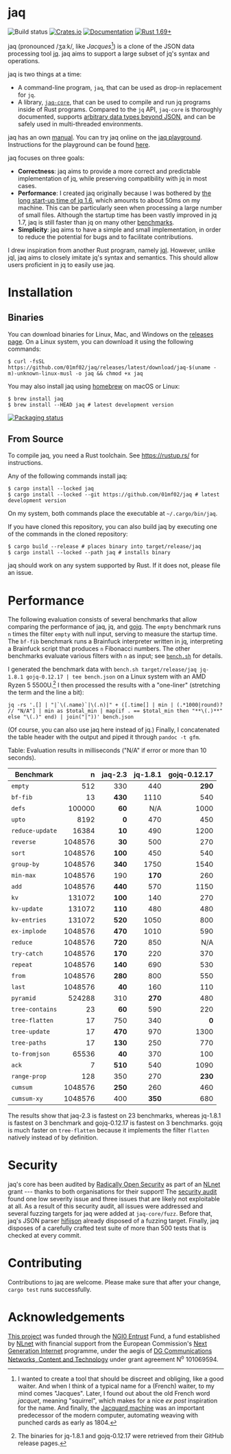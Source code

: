 # jaq

![Build status](https://github.com/01mf02/jaq/actions/workflows/check.yml/badge.svg)
[![Crates.io](https://img.shields.io/crates/v/jaq-core.svg)](https://crates.io/crates/jaq-core)
[![Documentation](https://docs.rs/jaq-core/badge.svg)](https://docs.rs/jaq-core)
[![Rust 1.69+](https://img.shields.io/badge/rust-1.69+-orange.svg)](https://www.rust-lang.org)

jaq (pronounced /ʒaːk/, like *Jacques*[^jacques]) is a clone of the JSON data processing tool [jq].
jaq aims to support a large subset of jq's syntax and operations.

jaq is two things at a time:

- A command-line program, `jaq`, that can be used as drop-in replacement for `jq`.
- A library, [`jaq-core`](https://docs.rs/jaq-core/),
  that can be used to compile and run jq programs inside of Rust programs.
  Compared to the `jq` API, `jaq-core`
  is thoroughly documented,
  supports [arbitrary data types beyond JSON](https://docs.rs/jaq-core/latest/jaq_core/val/trait.ValT.html), and
  can be safely used in multi-threaded environments.

jaq has an own [manual](https://gedenkt.at/jaq/manual/).
You can try jaq online on the [jaq playground](https://gedenkt.at/jaq/).
Instructions for the playground can be found [here](jaq-play/).

jaq focuses on three goals:

* **Correctness**:
  jaq aims to provide a more correct and predictable implementation of jq,
  while preserving compatibility with jq in most cases.
* **Performance**:
  I created jaq originally because I was bothered by
  [the long start-up time of jq 1.6](https://github.com/jqlang/jq/issues/1411),
  which amounts to about 50ms on my machine.
  This can be particularly seen when processing a large number of small files.
  Although the startup time has been vastly improved in jq 1.7,
  jaq is still faster than jq on many other [benchmarks](#performance).
* **Simplicity**:
  jaq aims to have a simple and small implementation, in order to
  reduce the potential for bugs and to
  facilitate contributions.

I drew inspiration from another Rust program, namely [jql].
However, unlike jql, jaq aims to closely imitate jq's syntax and semantics.
This should allow users proficient in jq to easily use jaq.

[jq]: https://jqlang.github.io/jq/
[jql]: https://github.com/yamafaktory/jql

[^jacques]: I wanted to create a tool that should be discreet and obliging, like a good waiter.
  And when I think of a typical name for a (French) waiter, to my mind comes "Jacques".
  Later, I found out about the old French word *jacquet*, meaning "squirrel",
  which makes for a nice *ex post* inspiration for the name.
  And finally, the
  [Jacquard machine](https://en.wikipedia.org/wiki/Jacquard_machine)
  was an important predecessor of the modern computer,
  automating weaving with punched cards as early as 1804.



# Installation


## Binaries

You can download binaries for Linux, Mac, and Windows on the [releases page](https://github.com/01mf02/jaq/releases).
On a Linux system, you can download it using the following commands:

    $ curl -fsSL https://github.com/01mf02/jaq/releases/latest/download/jaq-$(uname -m)-unknown-linux-musl -o jaq && chmod +x jaq

You may also install jaq using [homebrew](https://formulae.brew.sh/formula/jaq) on macOS or Linux:

    $ brew install jaq
    $ brew install --HEAD jaq # latest development version

[![Packaging status](https://repology.org/badge/vertical-allrepos/jaq.svg)](https://repology.org/project/jaq/versions)


## From Source

To compile jaq, you need a Rust toolchain.
See <https://rustup.rs/> for instructions.

Any of the following commands install jaq:

    $ cargo install --locked jaq
    $ cargo install --locked --git https://github.com/01mf02/jaq # latest development version

On my system, both commands place the executable at `~/.cargo/bin/jaq`.

If you have cloned this repository, you can also build jaq by executing one of the commands in the cloned repository:

    $ cargo build --release # places binary into target/release/jaq
    $ cargo install --locked --path jaq # installs binary

jaq should work on any system supported by Rust.
If it does not, please file an issue.



# Performance

The following evaluation consists of several benchmarks that
allow comparing the performance of jaq, jq, and [gojq].
The `empty` benchmark runs `n` times the filter `empty` with null input,
serving to measure the startup time.
The `bf-fib` benchmark runs a Brainfuck interpreter written in jq,
interpreting a Brainfuck script that produces `n` Fibonacci numbers.
The other benchmarks evaluate various filters with `n` as input;
see [`bench.sh`](bench.sh) for details.

I generated the benchmark data with
`bench.sh target/release/jaq jq-1.8.1 gojq-0.12.17 | tee bench.json`
on a Linux system with an AMD Ryzen 5 5500U.[^binaries]
I then processed the results with a "one-liner" (stretching the term and the line a bit):

    jq -rs '.[] | "|`\(.name)`|\(.n)|" + ([.time[] | min | (.*1000|round)? // "N/A"] | min as $total_min | map(if . == $total_min then "**\(.)**" else "\(.)" end) | join("|"))' bench.json

(Of course, you can also use jaq here instead of jq.)
Finally, I concatenated the table header with the output and piped it through `pandoc -t gfm`.

[^binaries]: The binaries for jq-1.8.1 and gojq-0.12.17 were retrieved from their GitHub release pages.

Table: Evaluation results in milliseconds ("N/A" if error or more than 10 seconds).

| Benchmark       |       n | jaq-2.3 | jq-1.8.1 | gojq-0.12.17 |
|-----------------|--------:|--------:|---------:|-------------:|
| `empty`         |     512 |     330 |      440 |      **290** |
| `bf-fib`        |      13 | **430** |     1110 |          540 |
| `defs`          |  100000 |  **60** |      N/A |         1000 |
| `upto`          |    8192 |   **0** |      470 |          450 |
| `reduce-update` |   16384 |  **10** |      490 |         1200 |
| `reverse`       | 1048576 |  **30** |      500 |          270 |
| `sort`          | 1048576 | **100** |      450 |          540 |
| `group-by`      | 1048576 | **340** |     1750 |         1540 |
| `min-max`       | 1048576 |     190 |  **170** |          260 |
| `add`           | 1048576 | **440** |      570 |         1150 |
| `kv`            |  131072 | **100** |      140 |          270 |
| `kv-update`     |  131072 | **110** |      480 |          480 |
| `kv-entries`    |  131072 | **520** |     1050 |          800 |
| `ex-implode`    | 1048576 | **470** |     1010 |          590 |
| `reduce`        | 1048576 | **720** |      850 |          N/A |
| `try-catch`     | 1048576 | **170** |      220 |          370 |
| `repeat`        | 1048576 | **140** |      690 |          530 |
| `from`          | 1048576 | **280** |      800 |          550 |
| `last`          | 1048576 |  **40** |      160 |          110 |
| `pyramid`       |  524288 |     310 |  **270** |          480 |
| `tree-contains` |      23 |  **60** |      590 |          220 |
| `tree-flatten`  |      17 |     750 |      340 |        **0** |
| `tree-update`   |      17 | **470** |      970 |         1300 |
| `tree-paths`    |      17 | **130** |      250 |          770 |
| `to-fromjson`   |   65536 |  **40** |      370 |          100 |
| `ack`           |       7 | **510** |      540 |         1090 |
| `range-prop`    |     128 |     350 |      270 |      **230** |
| `cumsum`        | 1048576 | **250** |      260 |          460 |
| `cumsum-xy`     | 1048576 |     400 |  **350** |          680 |

The results show that
jaq-2.3 is fastest on 23 benchmarks, whereas
jq-1.8.1 is fastest on 3 benchmark and
gojq-0.12.17 is fastest on 3 benchmarks.
gojq is much faster on `tree-flatten` because it implements the filter `flatten` natively instead of by definition.

[gojq]: https://github.com/itchyny/gojq


# Security

jaq's core has been audited by
[Radically Open Security](https://www.radicallyopensecurity.com/)
as part of an [NLnet](https://nlnet.nl/) grant ---
thanks to both organisations for their support!
The [security audit](https://github.com/01mf02/jaq/releases/download/v2.2.0/jaq.penetration.test.report.2025.1.0.pdf) found
one low severity issue and three issues that are likely not exploitable at all.
As a result of this security audit, all issues were addressed and
several fuzzing targets for jaq were added at `jaq-core/fuzz`.
Before that, jaq's JSON parser [hifijson](https://github.com/01mf02/hifijson/)
already disposed of a fuzzing target.
Finally, jaq disposes of a carefully crafted test suite of more than 500 tests
that is checked at every commit.



# Contributing

Contributions to jaq are welcome.
Please make sure that after your change, `cargo test` runs successfully.



# Acknowledgements

[This project](https://nlnet.nl/project/jaq/) was funded through the
<a href="https://nlnet.nl/entrust">NGI0 Entrust</a> Fund, a fund established by
<a href="https://nlnet.nl">NLnet</a> with financial support from the
European Commission's <a href="https://ngi.eu">Next Generation Internet</a>
programme, under the aegis of <a href="https://commission.europa.eu/about-european-commission/departments-and-executive-agencies/communications-networks-content-and-technology_en">DG Communications Networks, Content and Technology</a> under grant agreement N<sup>o</sup> 101069594.

